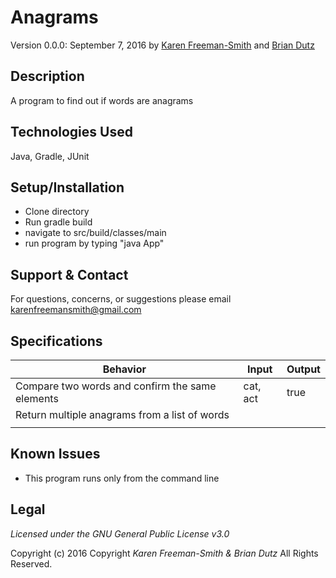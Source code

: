 # Anagrams
Version 0.0.0: September 7, 2016 by [Karen Freeman-Smith](https://github.com/karenfreemansmith) and [Brian Dutz](https://github.com/AIMWORLD213445)

## Description
A program to find out if words are anagrams

## Technologies Used
Java, Gradle, JUnit

## Setup/Installation
* Clone directory
* Run gradle build
* navigate to src/build/classes/main
* run program by typing "java App"

## Support & Contact
For questions, concerns, or suggestions please email karenfreemansmith@gmail.com

## Specifications
| Behavior                                       | Input    | Output |
|------------------------------------------------|----------|--------|
| Compare two words and confirm the same elements| cat, act | true   |
| Return multiple anagrams from a list of words  |          |        |
|                                                |          |        |

## Known Issues
* This program runs only from the command line

## Legal
*Licensed under the GNU General Public License v3.0*

Copyright (c) 2016 Copyright _Karen Freeman-Smith & Brian Dutz_ All Rights Reserved.
